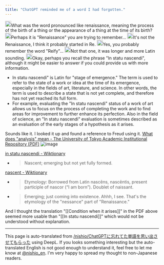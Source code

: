 ```yaml
---
title: "ChatGPT reminded me of a word I had forgotten."
---
```



<img src='https://scrapbox.io/api/pages/nishio-en/nishio/icon' alt='nishio.icon' height="19.5"/>What was the word pronounced like renaissance, meaning the process of the birth of a thing or the appearance of a thing at the time of its birth?
<img src='https://scrapbox.io/api/pages/nishio-en/GPT/icon' alt='GPT.icon' height="19.5"/>Perhaps it is "Renaissance" you are trying to remember...
<img src='https://scrapbox.io/api/pages/nishio-en/nishio/icon' alt='nishio.icon' height="19.5"/>It's not the Renaissance, I think it probably started in Re.
<img src='https://scrapbox.io/api/pages/nishio-en/GPT/icon' alt='GPT.icon' height="19.5"/>Yes, you probably remember the word "Reify"...
<img src='https://scrapbox.io/api/pages/nishio-en/nishio/icon' alt='nishio.icon' height="19.5"/>Not that one, it was longer and more Latin sounding.
<img src='https://scrapbox.io/api/pages/nishio-en/GPT/icon' alt='GPT.icon' height="19.5"/>Okay, perhaps you recall the phrase "In statu nascendi", although it might be easier to answer if you could provide us with more information.
- In statu nascendi" is Latin for "stage of emergence." The term is used to refer to the state of a work or idea at the time of its emergence, especially in the fields of art, literature, and science. In other words, the term is used to describe a state that is not yet complete, and therefore has not yet reached its full form.
- For example, evaluating the "In statu nascendi" status of a work of art allows us to focus on the process of completing the work and to find areas for improvement to further enhance its perfection. Also in the field of science, an "In statu nascendi" evaluation is sometimes described as an evaluation of the early stages of a hypothesis as it arises.

Sounds like it. I looked it up and found a reference to Freud using it.
[What does "analysis" mean - The University of Tokyo Academic Institutional Repository (PDF)](https://repository.dl.itc.u-tokyo.ac.jp/record/39109/files/ODY_18%5B083-113%5D.pdf)
![image](https://gyazo.com/4e2f935cabbfe96093490d8a0aae86bf/thumb/1000)

[in statu nascendi - Wiktionary](https://en.wiktionary.org/wiki/in_statu_nascendi)
- >  Nascent; emerging but not yet fully formed.

[nascent - Wiktionary](https://en.wiktionary.org/wiki/nascent)
- >  Etymology: Borrowed from Latin nascēns, nascēntis, present participle of nascor (“I am born”). Doublet of naissant.
- >  Emerging; just coming into existence.
Ahhh, I see. That's the etymology of the "nessance" part of "Renaissance."

And I thought the translation "[[Condition when it arises]]" in the PDF above seemed more usable than "[[In statu nascendi]]" which would not be understood without explanation.

---
This page is auto-translated from [/nishio/ChatGPTに忘れてた単語を思い出させてもらった](https://scrapbox.io/nishio/ChatGPTに忘れてた単語を思い出させてもらった) using DeepL. If you looks something interesting but the auto-translated English is not good enough to understand it, feel free to let me know at [@nishio_en](https://twitter.com/nishio_en). I'm very happy to spread my thought to non-Japanese readers.